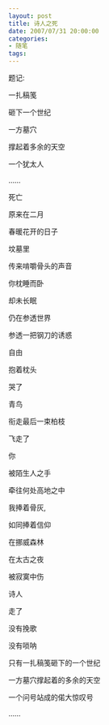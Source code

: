 ```yaml
---
layout: post
title: 诗人之死
date: 2007/07/31 20:00:00
categories: 
- 随笔
tags: 
---
```


题记:

一扎稿笺

砸下一个世纪

一方墓穴

撑起着多余的天空

一个犹太人

……

死亡

原来在二月

春暖花开的日子

坟墓里

传来啃嚼骨头的声音

你枕睡而卧

却未长眠

仍在参透世界

参透一把钢刀的诱惑

自由

抱着枕头

哭了

青鸟

衔走最后一束柏枝

飞走了

你

被陌生人之手

牵往何处高地之中

我捧着骨灰,

如同捧着信仰

在挪威森林

在太古之夜

被寂寞中伤

诗人

走了

没有挽歌

没有唢呐

只有一扎稿笺砸下的一个世纪

一方墓穴撑起着的多余的天空

一个问号站成的偌大惊叹号

……
